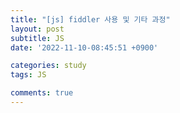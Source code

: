 ```yaml
---
title: "[js] fiddler 사용 및 기타 과정"
layout: post
subtitle: JS
date: '2022-11-10-08:45:51 +0900'

categories: study
tags: JS

comments: true
---
```



